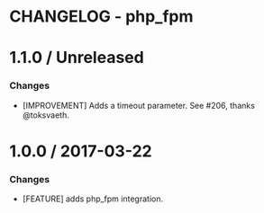 # CHANGELOG - php_fpm

1.1.0 / Unreleased
==================

### Changes

* [IMPROVEMENT] Adds a timeout parameter. See #206, thanks @toksvaeth.

1.0.0 / 2017-03-22
==================

### Changes

* [FEATURE] adds php_fpm integration.
